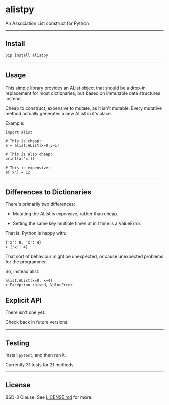 # alistpy

An Association List construct for Python

---

## Install

```pip install alistpy```

---

## Usage

This simple library provides an AList object that should be a drop-in replacement for most dictionaries, but based on immutable data structures instead.

Cheap to construct, expensive to mutate, as it isn't mutable. Every mutative method actually generates a new AList in it's place.

Example:

```
import alist

# This is cheap:
a = alist.AList(x=0,y=1)

# This is also cheap:
print(a['x'])

# This is expensive:
a['x'] = 12
```

---

## Differences to Dictionaries

There's primarily two differences:

* Mutating the AList is expensive, rather than cheap.

* Setting the same key multiple times at init time is a ValueError.

That is, Python is happy with:

```
{'x': 0, 'x': 4}
> {'x': 4}
```

That sort of behaviour might be unexpected, or cause unexpected problems for the programmer.

So, instead alist:

```
alist.AList(x=0, x=4)
> Exception raised, ValueError
```

## Explicit API

There isn't one yet.

Check back in future versions.

---

## Testing

Install ```pytest```, and then run it.

Currently 31 tests for 21 methods.

---

## License

BSD-3 Clause. See [LICENSE.md](https://git.sr.ht/~shakna/alistpy/tree/master/LICENSE.md) for more.
